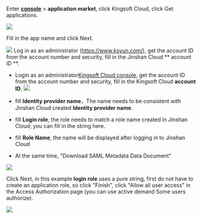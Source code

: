 <IntegrationDetailCard :title="`Create an app in ${$localeConfig.brandName}`">

Enter [ **console**](https://console.authing.cn) > **application market**, click Kingsoft Cloud, click Get applications.

![](~@imagesZhCn/integration/ksyun/1-1.png)

Fill in the app name and click Next.

![](~@imagesZhCn/integration/ksyun/1-2.png)
Log in as an administrator (https://www.ksyun.com/), get the account ID from the account number and security, fill in the Jinshan Cloud ** account ID **.

- Login as an administrator[Kingsoft Cloud console](https://www.ksyun.com/), get the account ID from the account number and security, fill in the Kingsoft Cloud **account ID**.
  ![](~@imagesZhCn/integration/ksyun/1-3.png)

- fill **Identity provider name**，The name needs to be consistent with Jinshan Cloud created **Identity provider name**.
- fill **Login role**, the role needs to match a role name created in Jinshan Cloud; you can fill in the string here.
- fill **Role Name**, the name will be displayed after logging in to Jinshan Cloud
- At the same time, "Download SAML Metadata Data Document"

![](~@imagesZhCn/integration/ksyun/1-4.png)

Click Next, in this example **login role** uses a pure string, first do not have to create an application role, so click "Finish", click "Allow all user access" in the Access Authorization page (you can use active demand Some users authorize).

![](~@imagesZhCn/integration/ksyun/1-5.png)

</IntegrationDetailCard>
